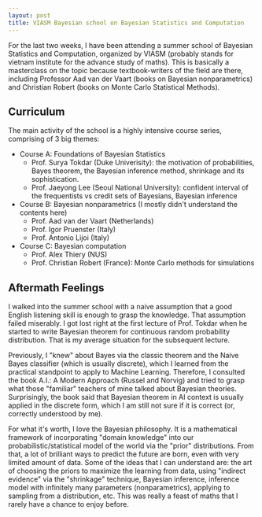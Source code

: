 ```yaml
---
layout: post
title: VIASM Bayesian school on Bayesian Statistics and Computation
---
```


For the last two weeks, I have been attending a summer school of Bayesian Statistics and Computation, organized by VIASM (probably stands for vietnam institute for the advance study of maths). This is basically a masterclass on the topic because textbook-writers of the field are there, including Professor Aad van der Vaart (books on Bayesian nonparametrics) and Christian Robert (books on Monte Carlo Statistical Methods).

## Curriculum

The main activity of the school is a highly intensive course series, comprising of 3 big themes:
- Course A: Foundations of Bayesian Statistics
    - Prof. Surya Tokdar (Duke Univerisity): the motivation of probabilities, Bayes theorem, the Bayesian inference method, shrinkage and its sophistication.
    - Prof. Jaeyong Lee (Seoul National University): confident interval of the frequentists vs credit sets of Bayesians, Bayesian inference
- Course B: Bayesian nonparametrics (I mostly didn't understand the contents here)
    - Prof. Aad van der Vaart (Netherlands)
    - Prof. Igor Pruenster (Italy)
    - Prof. Antonio Lijoi (Italy)
 - Course C: Bayesian computation
    - Prof. Alex Thiery (NUS)
    - Prof. Christian Robert (France): Monte Carlo methods for simulations

## Aftermath Feelings

I walked into the summer school with a naive assumption that a good English listening skill is enough to grasp the knowledge. That assumption failed miserably. I got lost right at the first lecture of Prof. Tokdar when he started to write Bayesian theorem for continuous random probability distribution. That is my average situation for the subsequent lecture.

Previously, I "knew" about Bayes via the classic theorem and the Naive Bayes classifier (which is usually discrete), which I learned from the practical standpoint to apply to Machine Learning. Therefore, I consulted the book A.I.: A Modern Approach (Russel and Norvig) and tried to grasp what those "familiar" teachers of mine talked about Bayesian theories. Surprisingly, the book said that Bayesian theorem in AI context is usually applied in the discrete form, which I am still not sure if it is correct (or, correctly understood by me).

For what it's worth, I love the Bayesian philosophy. It is a mathematical framework of incorporating "domain knowledge" into our probabilistic/statistical model of the world via the "prior" distributions. From that, a lot of brilliant ways to predict the future are born, even with very limited amount of data. Some of the ideas that I can understand are: the art of choosing the priors to maximize the learning from data, using "indirect evidence" via the "shrinkage" technique, Bayesian inference, inference model with infinitely many parameters (nonparametrics), applying to sampling from a distribution, etc. This was really a feast of maths that I rarely have a chance to enjoy before.
